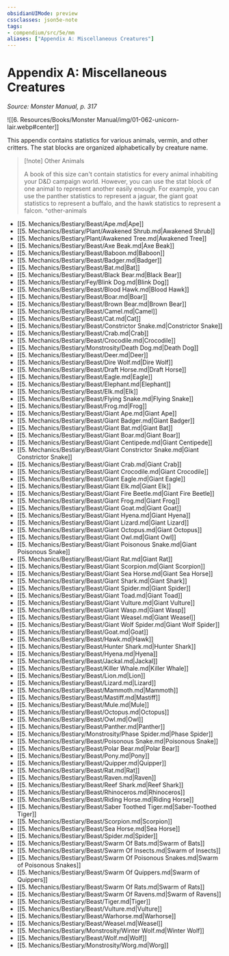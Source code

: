 ```yaml
---
obsidianUIMode: preview
cssclasses: json5e-note
tags:
- compendium/src/5e/mm
aliases: ["Appendix A: Miscellaneous Creatures"]
---
```

# Appendix A: Miscellaneous Creatures
*Source: Monster Manual, p. 317* 

![[6. Resources/Books/Monster Manual/img/01-062-unicorn-lair.webp#center]]

This appendix contains statistics for various animals, vermin, and other critters. The stat blocks are organized alphabetically by creature name.

> [!note] Other Animals
> 
> A book of this size can't contain statistics for every animal inhabiting your D&D campaign world. However, you can use the stat block of one animal to represent another easily enough. For example, you can use the panther statistics to represent a jaguar, the giant goat statistics to represent a buffalo, and the hawk statistics to represent a falcon.
^other-animals

- [[5. Mechanics/Bestiary/Beast/Ape.md\|Ape]]  
- [[5. Mechanics/Bestiary/Plant/Awakened Shrub.md\|Awakened Shrub]]  
- [[5. Mechanics/Bestiary/Plant/Awakened Tree.md\|Awakened Tree]]  
- [[5. Mechanics/Bestiary/Beast/Axe Beak.md\|Axe Beak]]  
- [[5. Mechanics/Bestiary/Beast/Baboon.md\|Baboon]]  
- [[5. Mechanics/Bestiary/Beast/Badger.md\|Badger]]  
- [[5. Mechanics/Bestiary/Beast/Bat.md\|Bat]]  
- [[5. Mechanics/Bestiary/Beast/Black Bear.md\|Black Bear]]  
- [[5. Mechanics/Bestiary/Fey/Blink Dog.md\|Blink Dog]]  
- [[5. Mechanics/Bestiary/Beast/Blood Hawk.md\|Blood Hawk]]  
- [[5. Mechanics/Bestiary/Beast/Boar.md\|Boar]]  
- [[5. Mechanics/Bestiary/Beast/Brown Bear.md\|Brown Bear]]  
- [[5. Mechanics/Bestiary/Beast/Camel.md\|Camel]]  
- [[5. Mechanics/Bestiary/Beast/Cat.md\|Cat]]  
- [[5. Mechanics/Bestiary/Beast/Constrictor Snake.md\|Constrictor Snake]]  
- [[5. Mechanics/Bestiary/Beast/Crab.md\|Crab]]  
- [[5. Mechanics/Bestiary/Beast/Crocodile.md\|Crocodile]]  
- [[5. Mechanics/Bestiary/Monstrosity/Death Dog.md\|Death Dog]]  
- [[5. Mechanics/Bestiary/Beast/Deer.md\|Deer]]  
- [[5. Mechanics/Bestiary/Beast/Dire Wolf.md\|Dire Wolf]]  
- [[5. Mechanics/Bestiary/Beast/Draft Horse.md\|Draft Horse]]  
- [[5. Mechanics/Bestiary/Beast/Eagle.md\|Eagle]]  
- [[5. Mechanics/Bestiary/Beast/Elephant.md\|Elephant]]  
- [[5. Mechanics/Bestiary/Beast/Elk.md\|Elk]]  
- [[5. Mechanics/Bestiary/Beast/Flying Snake.md\|Flying Snake]]  
- [[5. Mechanics/Bestiary/Beast/Frog.md\|Frog]]  
- [[5. Mechanics/Bestiary/Beast/Giant Ape.md\|Giant Ape]]  
- [[5. Mechanics/Bestiary/Beast/Giant Badger.md\|Giant Badger]]  
- [[5. Mechanics/Bestiary/Beast/Giant Bat.md\|Giant Bat]]  
- [[5. Mechanics/Bestiary/Beast/Giant Boar.md\|Giant Boar]]  
- [[5. Mechanics/Bestiary/Beast/Giant Centipede.md\|Giant Centipede]]  
- [[5. Mechanics/Bestiary/Beast/Giant Constrictor Snake.md\|Giant Constrictor Snake]]  
- [[5. Mechanics/Bestiary/Beast/Giant Crab.md\|Giant Crab]]  
- [[5. Mechanics/Bestiary/Beast/Giant Crocodile.md\|Giant Crocodile]]  
- [[5. Mechanics/Bestiary/Beast/Giant Eagle.md\|Giant Eagle]]  
- [[5. Mechanics/Bestiary/Beast/Giant Elk.md\|Giant Elk]]  
- [[5. Mechanics/Bestiary/Beast/Giant Fire Beetle.md\|Giant Fire Beetle]]  
- [[5. Mechanics/Bestiary/Beast/Giant Frog.md\|Giant Frog]]  
- [[5. Mechanics/Bestiary/Beast/Giant Goat.md\|Giant Goat]]  
- [[5. Mechanics/Bestiary/Beast/Giant Hyena.md\|Giant Hyena]]  
- [[5. Mechanics/Bestiary/Beast/Giant Lizard.md\|Giant Lizard]]  
- [[5. Mechanics/Bestiary/Beast/Giant Octopus.md\|Giant Octopus]]  
- [[5. Mechanics/Bestiary/Beast/Giant Owl.md\|Giant Owl]]  
- [[5. Mechanics/Bestiary/Beast/Giant Poisonous Snake.md\|Giant Poisonous Snake]]  
- [[5. Mechanics/Bestiary/Beast/Giant Rat.md\|Giant Rat]]  
- [[5. Mechanics/Bestiary/Beast/Giant Scorpion.md\|Giant Scorpion]]  
- [[5. Mechanics/Bestiary/Beast/Giant Sea Horse.md\|Giant Sea Horse]]  
- [[5. Mechanics/Bestiary/Beast/Giant Shark.md\|Giant Shark]]  
- [[5. Mechanics/Bestiary/Beast/Giant Spider.md\|Giant Spider]]  
- [[5. Mechanics/Bestiary/Beast/Giant Toad.md\|Giant Toad]]  
- [[5. Mechanics/Bestiary/Beast/Giant Vulture.md\|Giant Vulture]]  
- [[5. Mechanics/Bestiary/Beast/Giant Wasp.md\|Giant Wasp]]  
- [[5. Mechanics/Bestiary/Beast/Giant Weasel.md\|Giant Weasel]]  
- [[5. Mechanics/Bestiary/Beast/Giant Wolf Spider.md\|Giant Wolf Spider]]  
- [[5. Mechanics/Bestiary/Beast/Goat.md\|Goat]]  
- [[5. Mechanics/Bestiary/Beast/Hawk.md\|Hawk]]  
- [[5. Mechanics/Bestiary/Beast/Hunter Shark.md\|Hunter Shark]]  
- [[5. Mechanics/Bestiary/Beast/Hyena.md\|Hyena]]  
- [[5. Mechanics/Bestiary/Beast/Jackal.md\|Jackal]]  
- [[5. Mechanics/Bestiary/Beast/Killer Whale.md\|Killer Whale]]  
- [[5. Mechanics/Bestiary/Beast/Lion.md\|Lion]]  
- [[5. Mechanics/Bestiary/Beast/Lizard.md\|Lizard]]  
- [[5. Mechanics/Bestiary/Beast/Mammoth.md\|Mammoth]]  
- [[5. Mechanics/Bestiary/Beast/Mastiff.md\|Mastiff]]  
- [[5. Mechanics/Bestiary/Beast/Mule.md\|Mule]]  
- [[5. Mechanics/Bestiary/Beast/Octopus.md\|Octopus]]  
- [[5. Mechanics/Bestiary/Beast/Owl.md\|Owl]]  
- [[5. Mechanics/Bestiary/Beast/Panther.md\|Panther]]  
- [[5. Mechanics/Bestiary/Monstrosity/Phase Spider.md\|Phase Spider]]  
- [[5. Mechanics/Bestiary/Beast/Poisonous Snake.md\|Poisonous Snake]]  
- [[5. Mechanics/Bestiary/Beast/Polar Bear.md\|Polar Bear]]  
- [[5. Mechanics/Bestiary/Beast/Pony.md\|Pony]]  
- [[5. Mechanics/Bestiary/Beast/Quipper.md\|Quipper]]  
- [[5. Mechanics/Bestiary/Beast/Rat.md\|Rat]]  
- [[5. Mechanics/Bestiary/Beast/Raven.md\|Raven]]  
- [[5. Mechanics/Bestiary/Beast/Reef Shark.md\|Reef Shark]]  
- [[5. Mechanics/Bestiary/Beast/Rhinoceros.md\|Rhinoceros]]  
- [[5. Mechanics/Bestiary/Beast/Riding Horse.md\|Riding Horse]]  
- [[5. Mechanics/Bestiary/Beast/Saber Toothed Tiger.md\|Saber-Toothed Tiger]]  
- [[5. Mechanics/Bestiary/Beast/Scorpion.md\|Scorpion]]  
- [[5. Mechanics/Bestiary/Beast/Sea Horse.md\|Sea Horse]]  
- [[5. Mechanics/Bestiary/Beast/Spider.md\|Spider]]  
- [[5. Mechanics/Bestiary/Beast/Swarm Of Bats.md\|Swarm of Bats]]  
- [[5. Mechanics/Bestiary/Beast/Swarm Of Insects.md\|Swarm of Insects]]  
- [[5. Mechanics/Bestiary/Beast/Swarm Of Poisonous Snakes.md\|Swarm of Poisonous Snakes]]  
- [[5. Mechanics/Bestiary/Beast/Swarm Of Quippers.md\|Swarm of Quippers]]  
- [[5. Mechanics/Bestiary/Beast/Swarm Of Rats.md\|Swarm of Rats]]  
- [[5. Mechanics/Bestiary/Beast/Swarm Of Ravens.md\|Swarm of Ravens]]  
- [[5. Mechanics/Bestiary/Beast/Tiger.md\|Tiger]]  
- [[5. Mechanics/Bestiary/Beast/Vulture.md\|Vulture]]  
- [[5. Mechanics/Bestiary/Beast/Warhorse.md\|Warhorse]]  
- [[5. Mechanics/Bestiary/Beast/Weasel.md\|Weasel]]  
- [[5. Mechanics/Bestiary/Monstrosity/Winter Wolf.md\|Winter Wolf]]  
- [[5. Mechanics/Bestiary/Beast/Wolf.md\|Wolf]]  
- [[5. Mechanics/Bestiary/Monstrosity/Worg.md\|Worg]]
